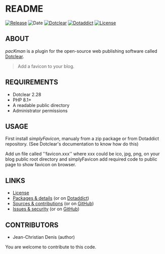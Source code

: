 # README

[![Release](https://img.shields.io/badge/release-2023.10.13-a2cbe9.svg)](https://git.dotclear.watch/JcDenis/simplyFavicon/releases)
![Date](https://img.shields.io/badge/date-2023.10.13-c44d58.svg)
[![Dotclear](https://img.shields.io/badge/dotclear-v2.28-137bbb.svg)](https://fr.dotclear.org/download)
[![Dotaddict](https://img.shields.io/badge/dotaddict-official-9ac123.svg)](https://plugins.dotaddict.org/dc2/details/simplyFavicon)
[![License](https://img.shields.io/github/license/JcDenis/simplyFavicon)](https://git.dotclear.watch/JcDenis/simplyFavicon/blob/master/LICENSE)

## ABOUT

_pacKman_ is a plugin for the open-source web publishing software called [Dotclear](https://www.dotclear.org).

> Add a favicon to your blog.

## REQUIREMENTS

* Dotclear 2.28
* PHP 8.1+
* A readable public directory
* Administrator permissions

## USAGE

First install _simplyFavicon_, manualy from a zip package or from 
Dotaddict repository. (See Dotclear's documentation to know how do this)

Add un file called ''favicon.xxx'' where xxx could be ico, jpg, png, 
on your blog public root directory and 
simplyFavicon add required code to public page to show favicon on browser.

## LINKS

* [License](https://git.dotclear.watch/JcDenis/simplyFavicon/src/branch/master/LICENSE)
* [Packages & details](https://git.dotclear.watch/JcDenis/simplyFavicon/releases) (or on [Dotaddict](https://plugins.dotaddict.org/dc2/details/simplyFavicon))
* [Sources & contributions](https://git.dotclear.watch/JcDenis/simplyFavicon) (or on [GitHub](https://github.com/JcDenis/simplyFavicon))
* [Issues & security](https://git.dotclear.watch/JcDenis/simplyFavicon/issues) (or on [GitHub](https://github.com/JcDenis/simplyFavicon/issues))

## CONTRIBUTORS

* Jean-Christian Denis (author)

You are welcome to contribute to this code.
